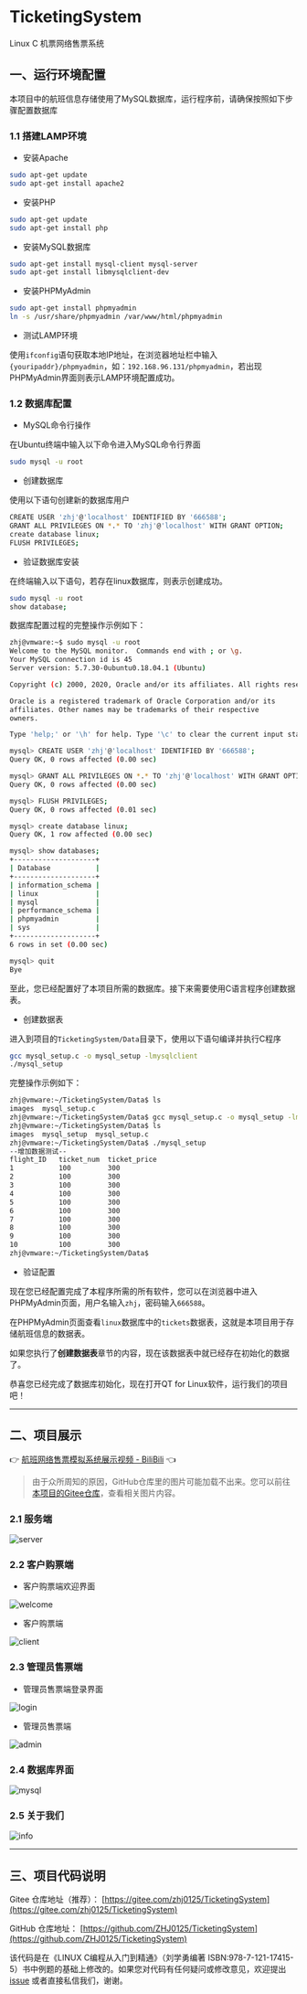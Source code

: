 # TicketingSystem

Linux C 机票网络售票系统

## 一、运行环境配置

本项目中的航班信息存储使用了MySQL数据库，运行程序前，请确保按照如下步骤配置数据库

### 1.1 搭建LAMP环境

* 安装Apache

```bash
sudo apt-get update
sudo apt-get install apache2
```

* 安装PHP

```bash
sudo apt-get update
sudo apt-get install php
```

* 安装MySQL数据库

```bash
sudo apt-get install mysql-client mysql-server
sudo apt-get install libmysqlclient-dev
```

* 安装PHPMyAdmin

```bash
sudo apt-get install phpmyadmin
ln -s /usr/share/phpmyadmin /var/www/html/phpmyadmin
```

* 测试LAMP环境

使用`ifconfig`语句获取本地IP地址，在浏览器地址栏中输入`{youripaddr}/phpmyadmin`，如：`192.168.96.131/phpmyadmin`，若出现PHPMyAdmin界面则表示LAMP环境配置成功。

### 1.2 数据库配置

* MySQL命令行操作

在Ubuntu终端中输入以下命令进入MySQL命令行界面

```bash
sudo mysql -u root
```

* 创建数据库

使用以下语句创建新的数据库用户

```bash
CREATE USER 'zhj'@'localhost' IDENTIFIED BY '666588';
GRANT ALL PRIVILEGES ON *.* TO 'zhj'@'localhost' WITH GRANT OPTION;
create database linux;
FLUSH PRIVILEGES;
```

* 验证数据库安装

在终端输入以下语句，若存在linux数据库，则表示创建成功。

```bash
sudo mysql -u root
show database;
```

数据库配置过程的完整操作示例如下：

```bash
zhj@vmware:~$ sudo mysql -u root
Welcome to the MySQL monitor.  Commands end with ; or \g.
Your MySQL connection id is 45
Server version: 5.7.30-0ubuntu0.18.04.1 (Ubuntu)

Copyright (c) 2000, 2020, Oracle and/or its affiliates. All rights reserved.

Oracle is a registered trademark of Oracle Corporation and/or its
affiliates. Other names may be trademarks of their respective
owners.

Type 'help;' or '\h' for help. Type '\c' to clear the current input statement.

mysql> CREATE USER 'zhj'@'localhost' IDENTIFIED BY '666588';
Query OK, 0 rows affected (0.00 sec)

mysql> GRANT ALL PRIVILEGES ON *.* TO 'zhj'@'localhost' WITH GRANT OPTION;
Query OK, 0 rows affected (0.00 sec)

mysql> FLUSH PRIVILEGES;
Query OK, 0 rows affected (0.01 sec)

mysql> create database linux;
Query OK, 1 row affected (0.00 sec)

mysql> show databases;
+--------------------+
| Database           |
+--------------------+
| information_schema |
| linux              |
| mysql              |
| performance_schema |
| phpmyadmin         |
| sys                |
+--------------------+
6 rows in set (0.00 sec)

mysql> quit
Bye

```

至此，您已经配置好了本项目所需的数据库。接下来需要使用C语言程序创建数据表。

* 创建数据表

进入到项目的`TicketingSystem/Data`目录下，使用以下语句编译并执行C程序

```bash
gcc mysql_setup.c -o mysql_setup -lmysqlclient
./mysql_setup
```

完整操作示例如下：

```bash
zhj@vmware:~/TicketingSystem/Data$ ls
images  mysql_setup.c
zhj@vmware:~/TicketingSystem/Data$ gcc mysql_setup.c -o mysql_setup -lmysqlclient
zhj@vmware:~/TicketingSystem/Data$ ls
images  mysql_setup  mysql_setup.c
zhj@vmware:~/TicketingSystem/Data$ ./mysql_setup
--增加数据测试--
flight_ID	ticket_num	ticket_price
1	        100	        300
2	        100	        300
3	        100	        300
4	        100	        300
5	        100	        300
6	        100	        300
7	        100	        300
8	        100	        300
9	        100	        300
10	        100	        300
zhj@vmware:~/TicketingSystem/Data$

```

* 验证配置

现在您已经配置完成了本程序所需的所有软件，您可以在浏览器中进入PHPMyAdmin页面，用户名输入`zhj`，密码输入`666588`。

在PHPMyAdmin页面查看`linux`数据库中的`tickets`数据表，这就是本项目用于存储航班信息的数据表。

如果您执行了**创建数据表**章节的内容，现在该数据表中就已经存在初始化的数据了。

恭喜您已经完成了数据库初始化，现在打开QT for Linux软件，运行我们的项目吧！

---

## 二、项目展示

👉 [航班网络售票模拟系统展示视频 - BiliBili](https://www.bilibili.com/video/BV14T4y1J7bt/) 👈

> 由于众所周知的原因，GitHub仓库里的图片可能加载不出来。您可以前往[本项目的Gitee仓库](https://gitee.com/zhj0125/TicketingSystem)，查看相关图片内容。

### 2.1 服务端

![server](Data/images/server.png)

### 2.2 客户购票端

* 客户购票端欢迎界面

![welcome](Data/images/welcome.png)

* 客户购票端

![client](Data/images/client.png)

### 2.3 管理员售票端

* 管理员售票端登录界面

![login](Data/images/login.png)

* 管理员售票端

![admin](Data/images/admin.png)

### 2.4 数据库界面

![mysql](Data/images/mysql.png)

### 2.5 关于我们

![info](Data/images/info.png)

---

## 三、项目代码说明

Gitee 仓库地址（推荐）： [https://gitee.com/zhj0125/TicketingSystem](https://gitee.com/zhj0125/TicketingSystem)

GitHub 仓库地址： [https://github.com/ZHJ0125/TicketingSystem](https://github.com/ZHJ0125/TicketingSystem)

该代码是在《LINUX C编程从入门到精通》（刘学勇编著 ISBN:978-7-121-17415-5）书中例题的基础上修改的。如果您对代码有任何疑问或修改意见，欢迎提出[issue](https://gitee.com/zhj0125/TicketingSystem/issues) 或者直接私信我们，谢谢。
